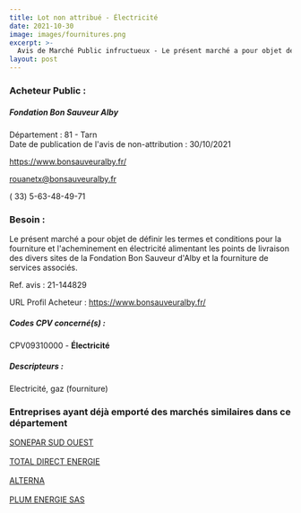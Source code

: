 ```yaml
---
title: Lot non attribué - Électricité
date: 2021-10-30
image: images/fournitures.png
excerpt: >-
  Avis de Marché Public infructueux - Le présent marché a pour objet de définir les termes et conditions pour la fourniture et l'acheminement en électricité de la Fondation Bon Sauveur d'Alby
layout: post
---
```


### Acheteur Public :
##### Fondation Bon Sauveur Alby
Département : 81 - Tarn<br/>
Date de publication de l'avis de non-attribution : 30/10/2021


https://www.bonsauveuralby.fr/

rouanetx@bonsauveuralby.fr

( 33) 5-63-48-49-71
### Besoin :

Le présent marché a pour objet de définir les termes et conditions pour la fourniture et l'acheminement en électricité alimentant les points de livraison des divers sites de la Fondation Bon Sauveur d'Alby et la fourniture de services associés.

Ref. avis : 21-144829

URL Profil Acheteur : https://www.bonsauveuralby.fr/

##### Codes CPV concerné(s) :
CPV09310000 - **Électricité** <br/>

##### Descripteurs :
Electricité, gaz (fourniture) <br/>

### Entreprises ayant déjà emporté des marchés similaires dans ce département
<a href="/entreprise-544/siren-300188778">SONEPAR SUD OUEST</a><br/><br/>
<a href="/entreprise-561/siren-442395448">TOTAL DIRECT ENERGIE</a><br/><br/>
<a href="/entreprise-565/siren-483339156">ALTERNA</a><br/><br/>
<a href="/entreprise-577/siren-803248467">PLUM ENERGIE SAS</a><br/><br/>
